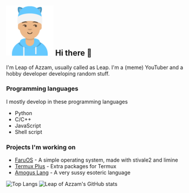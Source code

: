 ## <img width="128px" src="leap.png" alt="Leap" /> Hi there 👋
I'm Leap of Azzam, usually called as Leap. I'm a (meme) YouTuber and a hobby developer developing random stuff.

### Programming languages
I mostly develop in these programming languages
- Python
- C/C++
- JavaScript
- Shell script

### Projects I'm working on
- [FaruOS](/leapofazzam123/faruos) - A simple operating system, made with stivale2 and limine
- [Termux Plus](/leapofazzam123/termux-plus) - Extra packages for Termux
- [Amogus Lang](/leapofazzam123/amogus-lang) - A very sussy esoteric language

![Top Langs](https://github-readme-stats.vercel.app/api/top-langs/?username=leapofazzam123&layout=compact)
![Leap of Azzam's GitHub stats](https://github-readme-stats.vercel.app/api?username=leapofazzam123&show_icons=true)

<!--
**LeapofAzzam-backup/LeapofAzzam-backup** is a ✨ _special_ ✨ repository because its `README.md` (this file) appears on your GitHub profile.

Here are some ideas to get you started:

- 🔭 I’m currently working on ...
- 🌱 I’m currently learning ...
- 👯 I’m looking to collaborate on ...
- 🤔 I’m looking for help with ...
- 💬 Ask me about ...
- 📫 How to reach me: ...
- 😄 Pronouns: ...
- ⚡ Fun fact: ...
-->
